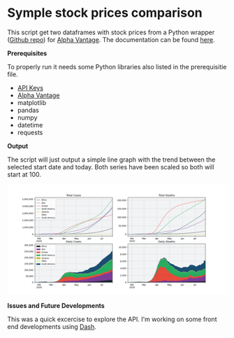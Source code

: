 # Symple stock prices comparison

This script get two dataframes with stock prices from a Python wrapper (<a href="https://github.com/RomelTorres/alpha_vantage">Github repo</a>) for <a href="https://www.alphavantage.co/">Alpha Vantage</a>. The documentation can be found <a href="https://alpha-vantage.readthedocs.io/en/latest/">here</a>.

<b>Prerequisites</b>

To properly run it needs some Python libraries also listed in the prerequisitie file.

 <ul>
  <li><a href="https://www.alphavantage.co/support/#api-key">API Keys</a></li>
  <li><a href="https://github.com/RomelTorres/alpha_vantage">Alpha Vantage</a></li>
  <li>matplotlib</li>
  <li>pandas</li>
  <li>numpy</li>
  <li>datetime</li>
  <li>requests</li>
</ul> 

<b>Output</b>

The script will just output a simple line graph with the trend between the selected start date and today. Both series have been scaled so both will start at 100.

<img src="https://raw.githubusercontent.com/FilippoGalanti/covid19/master/Covid19_Continents.png" alt="Output Example">

<b>Issues and Future Developments</b>

This was a quick excercise to explore the API. I'm working on some front end developments using <a href="https://dash.plotly.com/">Dash</a>.

